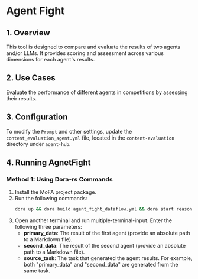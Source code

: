 # Agent Fight

## 1. Overview
This tool is designed to compare and evaluate the results of two agents and/or LLMs. It provides scoring and assessment across various dimensions for each agent's results.

## 2. Use Cases
Evaluate the performance of different agents in competitions by assessing their results.

## 3. Configuration
To modify the `Prompt` and other settings, update the `content_evaluation_agent.yml` file, located in the `content-evaluation` directory under `agent-hub`.

## 4. Running AgnetFight

### Method 1: Using Dora-rs Commands

1. Install the MoFA project package.
2. Run the following commands:
   ```bash
   dora up && dora build agent_fight_dataflow.yml && dora start reasoner_dataflow.yml
3. Open another terminal and run multiple-terminal-input. Enter the following three parameters:
   - **primary_data**: The result of the first agent (provide an absolute path to a Markdown file).
   - **second_data**: The result of the second agent (provide an absolute path to a Markdown file).
   - **source_task**: The task that generated the agent results. For example, both "primary_data" and "second_data" are generated from the same task.
